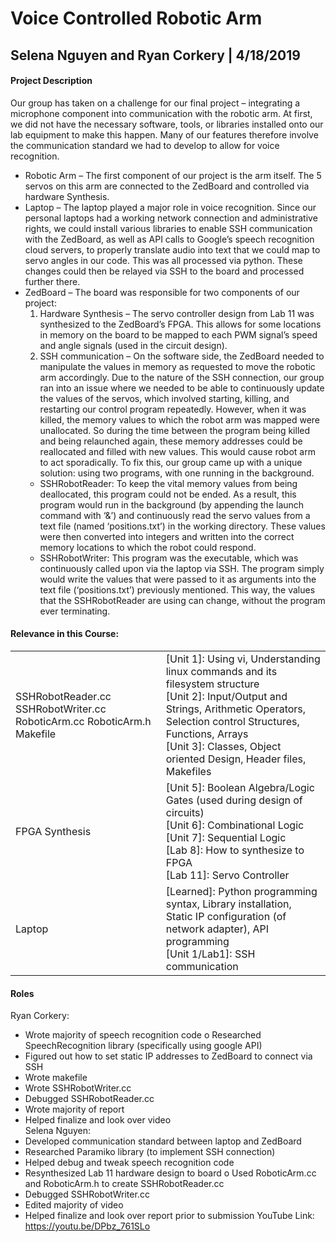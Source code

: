 # Voice Controlled Robotic Arm
## Selena Nguyen and Ryan Corkery | 4/18/2019
#### Project Description
Our group has taken on a challenge for our final project – integrating a microphone component into communication with the robotic arm. At first, we did not have the necessary software, tools, or libraries installed onto our lab equipment to make this happen. Many of our features therefore involve the communication standard we had to develop to allow for voice recognition.
- Robotic Arm – The first component of our project is the arm itself. The 5 servos on this arm are
connected to the ZedBoard and controlled via hardware Synthesis.
- Laptop – The laptop played a major role in voice recognition. Since our personal laptops had a
working network connection and administrative rights, we could install various libraries
to enable SSH communication with the ZedBoard, as well as API calls to Google’s
speech recognition cloud servers, to properly translate audio into text that we could map
to servo angles in our code. This was all processed via python. These changes could then
be relayed via SSH to the board and processed further there.
- ZedBoard – The board was responsible for two components of our project:
  1. Hardware Synthesis – The servo controller design from Lab 11 was synthesized to the ZedBoard’s FPGA. This allows for some locations in memory on the board to be mapped to each PWM signal’s speed and angle signals (used in the circuit design).
  2. SSH communication – On the software side, the ZedBoard needed to manipulate the values in memory as requested to move the robotic arm accordingly. Due to the nature of the SSH connection, our group ran into an issue where we needed to be able to continuously update the values of the servos, which involved starting, killing, and restarting our control program repeatedly. However, when it was killed, the memory values to which the robot arm was mapped were unallocated. So during the time between the program being killed and being relaunched again, these memory addresses could be reallocated and filled with new values. This would cause robot arm to act sporadically. To fix this, our group came up with a unique solution: using two programs, with one running in the background.
    - SSHRobotReader: To keep the vital memory values from being deallocated, this program could not be ended. As a result, this program would run in the background (by appending the launch command with ‘&’) and continuously read the servo values from a text file (named ‘positions.txt’) in the working directory. These values were then converted into integers and written into the correct memory locations to which the robot could respond.
    - SSHRobotWriter: This program was the executable, which was continuously called upon via the laptop via SSH. The program simply would write the values that were passed to it as arguments into the text file (‘positions.txt’) previously mentioned. This way, the values that the SSHRobotReader are using can change, without the program ever terminating.
#### Relevance in this Course:
<table>
  <tr>
<td>SSHRobotReader.cc
SSHRobotWriter.cc
RoboticArm.cc
RoboticArm.h
  Makefile</td>
    <td>
[Unit 1]: Using vi, Understanding linux commands and its filesystem structure<br />
[Unit 2]: Input/Output and Strings, Arithmetic Operators, Selection control Structures, Functions, Arrays<br />
[Unit 3]: Classes, Object oriented Design, Header files, Makefiles
      </td>
  </tr>
  <tr>
    <td>
      FPGA Synthesis
    </td>
    <td>
[Unit 5]: Boolean Algebra/Logic Gates (used during design of circuits)<br />
[Unit 6]: Combinational Logic<br />
[Unit 7]: Sequential Logic<br />
[Lab 8]: How to synthesize to FPGA<br />
[Lab 11]: Servo Controller
    </td>
  </tr>
  <tr>
    <td>
Laptop
    </td>
    <td>
[Learned]: Python programming syntax, Library installation, Static IP configuration (of network adapter), API programming<br />
[Unit 1/Lab1]: SSH communication
    </td>
  </tr>
</table>

#### Roles
Ryan Corkery:
- Wrote majority of speech recognition code
o Researched SpeechRecognition library (specifically using google API)
- Figured out how to set static IP addresses to ZedBoard to connect via SSH
- Wrote makefile
- Wrote SSHRobotWriter.cc
- Debugged SSHRobotReader.cc
- Wrote majority of report
- Helped finalize and look over video<br />
Selena Nguyen:
- Developed communication standard between laptop and ZedBoard
- Researched Paramiko library (to implement SSH connection)
- Helped debug and tweak speech recognition code
- Resynthesized Lab 11 hardware design to board
o Used RoboticArm.cc and RoboticArm.h to create SSHRobotReader.cc
- Debugged SSHRobotWriter.cc
- Edited majority of video
- Helped finalize and look over report prior to submission
YouTube Link: https://youtu.be/DPbz_761SLo
